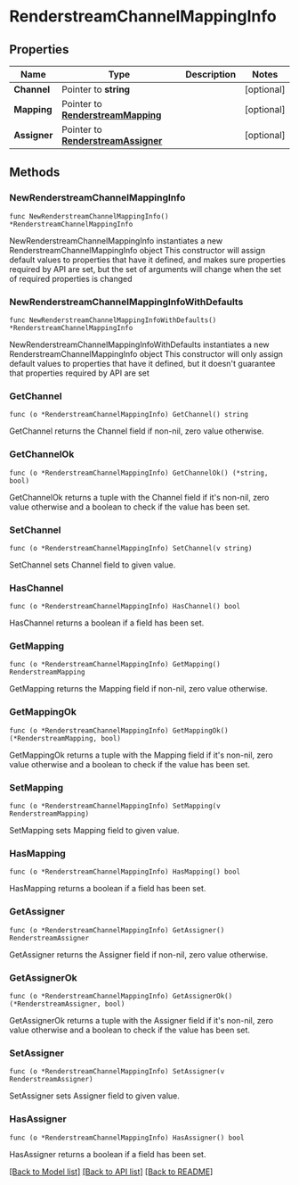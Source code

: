 # RenderstreamChannelMappingInfo

## Properties

Name | Type | Description | Notes
------------ | ------------- | ------------- | -------------
**Channel** | Pointer to **string** |  | [optional] 
**Mapping** | Pointer to [**RenderstreamMapping**](RenderstreamMapping.md) |  | [optional] 
**Assigner** | Pointer to [**RenderstreamAssigner**](RenderstreamAssigner.md) |  | [optional] 

## Methods

### NewRenderstreamChannelMappingInfo

`func NewRenderstreamChannelMappingInfo() *RenderstreamChannelMappingInfo`

NewRenderstreamChannelMappingInfo instantiates a new RenderstreamChannelMappingInfo object
This constructor will assign default values to properties that have it defined,
and makes sure properties required by API are set, but the set of arguments
will change when the set of required properties is changed

### NewRenderstreamChannelMappingInfoWithDefaults

`func NewRenderstreamChannelMappingInfoWithDefaults() *RenderstreamChannelMappingInfo`

NewRenderstreamChannelMappingInfoWithDefaults instantiates a new RenderstreamChannelMappingInfo object
This constructor will only assign default values to properties that have it defined,
but it doesn't guarantee that properties required by API are set

### GetChannel

`func (o *RenderstreamChannelMappingInfo) GetChannel() string`

GetChannel returns the Channel field if non-nil, zero value otherwise.

### GetChannelOk

`func (o *RenderstreamChannelMappingInfo) GetChannelOk() (*string, bool)`

GetChannelOk returns a tuple with the Channel field if it's non-nil, zero value otherwise
and a boolean to check if the value has been set.

### SetChannel

`func (o *RenderstreamChannelMappingInfo) SetChannel(v string)`

SetChannel sets Channel field to given value.

### HasChannel

`func (o *RenderstreamChannelMappingInfo) HasChannel() bool`

HasChannel returns a boolean if a field has been set.

### GetMapping

`func (o *RenderstreamChannelMappingInfo) GetMapping() RenderstreamMapping`

GetMapping returns the Mapping field if non-nil, zero value otherwise.

### GetMappingOk

`func (o *RenderstreamChannelMappingInfo) GetMappingOk() (*RenderstreamMapping, bool)`

GetMappingOk returns a tuple with the Mapping field if it's non-nil, zero value otherwise
and a boolean to check if the value has been set.

### SetMapping

`func (o *RenderstreamChannelMappingInfo) SetMapping(v RenderstreamMapping)`

SetMapping sets Mapping field to given value.

### HasMapping

`func (o *RenderstreamChannelMappingInfo) HasMapping() bool`

HasMapping returns a boolean if a field has been set.

### GetAssigner

`func (o *RenderstreamChannelMappingInfo) GetAssigner() RenderstreamAssigner`

GetAssigner returns the Assigner field if non-nil, zero value otherwise.

### GetAssignerOk

`func (o *RenderstreamChannelMappingInfo) GetAssignerOk() (*RenderstreamAssigner, bool)`

GetAssignerOk returns a tuple with the Assigner field if it's non-nil, zero value otherwise
and a boolean to check if the value has been set.

### SetAssigner

`func (o *RenderstreamChannelMappingInfo) SetAssigner(v RenderstreamAssigner)`

SetAssigner sets Assigner field to given value.

### HasAssigner

`func (o *RenderstreamChannelMappingInfo) HasAssigner() bool`

HasAssigner returns a boolean if a field has been set.


[[Back to Model list]](../README.md#documentation-for-models) [[Back to API list]](../README.md#documentation-for-api-endpoints) [[Back to README]](../README.md)


